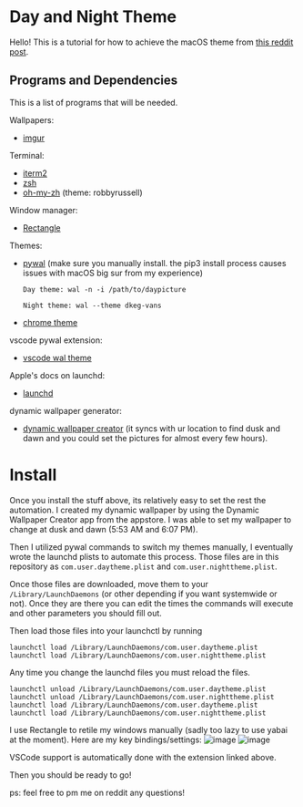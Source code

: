 # Day and Night Theme

Hello! This is a tutorial for how to achieve the macOS theme from [this reddit post](https://www.reddit.com/r/unixporn/comments/o7uy6m/rectanglemacos_day_and_night_first_rice/).

## Programs and Dependencies
This is a list of programs that will be needed.

Wallpapers:
* [imgur](https://imgur.com/a/GByFzax)

Terminal:
* [iterm2](https://iterm2.com/)
* [zsh](https://www.zsh.org/)
* [oh-my-zh](https://github.com/ohmyzsh/ohmyzsh) (theme: robbyrussell)


Window manager:
* [Rectangle](https://rectangleapp.com/)

Themes:
* [pywal](https://github.com/dylanaraps/pywal) (make sure you manually install. the pip3 install process causes issues with macOS big sur from my experience)

   ``Day theme: wal -n -i /path/to/daypicture``

   ``Night theme: wal --theme dkeg-vans``
* [chrome theme](https://chrome.google.com/webstore/detail/totoro-rainy-day/lmiagjknjjfockcklibjlfdojojaffff)

vscode pywal extension:
* [vscode wal theme](https://github.com/dlasagno/vscode-wal-theme)

Apple's docs on launchd:
* [launchd](https://developer.apple.com/library/archive/documentation/MacOSX/Conceptual/BPSystemStartup/Chapters/CreatingLaunchdJobs.html)

dynamic wallpaper generator:
* [dynamic wallpaper creator](https://apps.apple.com/us/app/dynamic-wallpaper-maker/id1453846328?mt=12) (it syncs with ur location to find dusk and dawn and you could set the pictures for almost every few hours).

# Install
Once you install the stuff above, its relatively easy to set the rest the automation.
I created my dynamic wallpaper by using the Dynamic Wallpaper Creator app from the appstore. I was able to set my wallpaper to change at dusk and dawn (5:53 AM and 6:07 PM). 

Then I utilized pywal commands to switch my themes manually, I eventually wrote the launchd plists to automate this process. Those files are in this repository as ``com.user.daytheme.plist`` and ``com.user.nighttheme.plist``.

Once those files are downloaded, move them to your ``/Library/LaunchDaemons`` (or other depending if you want systemwide or not). Once they are there you can edit the times the commands will execute and other parameters you should fill out.

Then load those files into your launchctl by running

```
launchctl load /Library/LaunchDaemons/com.user.daytheme.plist
launchctl load /Library/LaunchDaemons/com.user.nighttheme.plist
```

Any time you change the launchd files you must reload the files.

```
launchctl unload /Library/LaunchDaemons/com.user.daytheme.plist
launchctl unload /Library/LaunchDaemons/com.user.nighttheme.plist
launchctl load /Library/LaunchDaemons/com.user.daytheme.plist
launchctl load /Library/LaunchDaemons/com.user.nighttheme.plist
```

I use Rectangle to retile my windows manually (sadly too lazy to use yabai at the moment). Here are my key bindings/settings: 
![image](https://user-images.githubusercontent.com/69036619/123527888-1b84e780-d698-11eb-94fd-6f69ad2cb8f0.png)
![image](https://user-images.githubusercontent.com/69036619/123527898-335c6b80-d698-11eb-8260-0dbfce0ec63d.png)


VSCode support is automatically done with the extension linked above.

Then you should be ready to go!

ps: feel free to pm me on reddit any questions!

